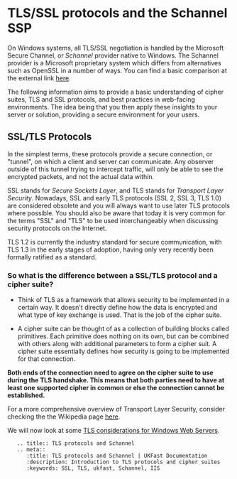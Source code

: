 # TLS/SSL protocols and the Schannel SSP

On Windows systems, all TLS/SSL negotiation is handled by the Microsoft Secure Channel, or _Schannel_ provider native to Windows. The Schannel provider is a Microsoft proprietary system which differs from alternatives such as OpenSSL in a number of ways. You can find a basic comparison at the external link [here](https://en.wikipedia.org/wiki/Comparison_of_TLS_implementations).

The following information aims to provide a basic understanding of cipher suites, TLS and SSL protocols, and best practices in web-facing environments. The idea being that you then apply these insights to your server or solution, providing a secure environment for your users.

## SSL/TLS Protocols

In the simplest terms, these protocols provide a secure connection, or "tunnel", on which a client and server can communicate. Any observer outside of this tunnel trying to intercept traffic, will only be able to see the encrypted packets, and not the actual data within.

SSL stands for _Secure Sockets Layer_, and TLS stands for _Transport Layer Security_. Nowadays, SSL and early TLS protocols (SSL 2, SSL 3, TLS 1.0) are considered obsolete and you will always want to use later TLS protocols where possible. You should also be aware that today it is very common for the terms "SSL" and "TLS" to be used interchangeably when discussing security protocols on the Internet.

TLS 1.2 is currently the industry standard for secure communication, with TLS 1.3 in the early stages of adoption, having only very recently been formally ratified as a standard.


 ### So what is the difference between a SSL/TLS protocol and a cipher suite?

+ Think of TLS as a framework that allows security to be implemented in a certain way. It doesn't directly define how the data is encrypted and what type of key exchange is used. That is the job of the cipher suite.

+ A cipher suite can be thought of as a collection of building blocks called primitives. Each primitive does nothing on its own, but can be combined with others along with additional parameters to form a cipher suit. A cipher suite essentially defines how security is going to be implemented for that connection.

**Both ends of the connection need to agree on the cipher suite to use during the TLS handshake. This means that both parties need to have at least one supported cipher in common or else the connection cannot be established.**

For a more comprehensive overview of Transport Layer Security, consider checking the the Wikipedia page [here](https://en.wikipedia.org/wiki/Transport_Layer_Security).

We will now look at some [TLS considerations for Windows Web Servers](/operatingsystems/windows/tlsandschannel/webserverrecommendations).

```eval_rst
   .. title:: TLS protocols and Schannel
   .. meta::
      :title: TLS protocols and Schannel | UKFast Documentation
      :description: Introduction to TLS protocols and cipher suites
      :keywords: SSL, TLS, ukfast, Schannel, IIS
```
